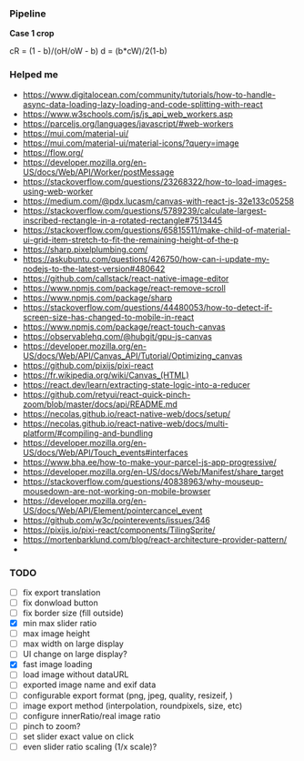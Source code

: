 ### Pipeline

**Case 1 crop**

cR = (1 - b)/(oH/oW - b)
d = (b\*cW)/2(1-b)

### Helped me

- https://www.digitalocean.com/community/tutorials/how-to-handle-async-data-loading-lazy-loading-and-code-splitting-with-react
- https://www.w3schools.com/js/js_api_web_workers.asp
- https://parceljs.org/languages/javascript/#web-workers
- https://mui.com/material-ui/
- https://mui.com/material-ui/material-icons/?query=image
- https://flow.org/
- https://developer.mozilla.org/en-US/docs/Web/API/Worker/postMessage
- https://stackoverflow.com/questions/23268322/how-to-load-images-using-web-worker
- https://medium.com/@pdx.lucasm/canvas-with-react-js-32e133c05258
- https://stackoverflow.com/questions/5789239/calculate-largest-inscribed-rectangle-in-a-rotated-rectangle#7513445
- https://stackoverflow.com/questions/65815511/make-child-of-material-ui-grid-item-stretch-to-fit-the-remaining-height-of-the-p
- https://sharp.pixelplumbing.com/
- https://askubuntu.com/questions/426750/how-can-i-update-my-nodejs-to-the-latest-version#480642
- https://github.com/callstack/react-native-image-editor
- https://www.npmjs.com/package/react-remove-scroll
- https://www.npmjs.com/package/sharp
- https://stackoverflow.com/questions/44480053/how-to-detect-if-screen-size-has-changed-to-mobile-in-react
- https://www.npmjs.com/package/react-touch-canvas
- https://observablehq.com/@hubgit/gpu-js-canvas
- https://developer.mozilla.org/en-US/docs/Web/API/Canvas_API/Tutorial/Optimizing_canvas
- https://github.com/pixijs/pixi-react
- https://fr.wikipedia.org/wiki/Canvas_(HTML)
- https://react.dev/learn/extracting-state-logic-into-a-reducer
- https://github.com/retyui/react-quick-pinch-zoom/blob/master/docs/api/README.md
- https://necolas.github.io/react-native-web/docs/setup/
- https://necolas.github.io/react-native-web/docs/multi-platform/#compiling-and-bundling
- https://developer.mozilla.org/en-US/docs/Web/API/Touch_events#interfaces
- https://www.bha.ee/how-to-make-your-parcel-js-app-progressive/
- https://developer.mozilla.org/en-US/docs/Web/Manifest/share_target
- https://stackoverflow.com/questions/40838963/why-mouseup-mousedown-are-not-working-on-mobile-browser
- https://developer.mozilla.org/en-US/docs/Web/API/Element/pointercancel_event
- https://github.com/w3c/pointerevents/issues/346
- https://pixijs.io/pixi-react/components/TilingSprite/
- https://mortenbarklund.com/blog/react-architecture-provider-pattern/
- 

### TODO

- [ ] fix export translation
- [ ] fix donwload button
- [ ] fix border size (fill outside)
- [x] min max slider ratio
- [ ] max image height
- [ ] max width on large display
- [ ] UI change on large display?
- [x] fast image loading
- [ ] load image without dataURL
- [ ] exported image name and exif data
- [ ] configurable export format (png, jpeg, quality, resizeif, )
- [ ] image export method (interpolation, roundpixels, size, etc)
- [ ] configure innerRatio/real image ratio
- [ ] pinch to zoom?
- [ ] set slider exact value on click
- [ ] even slider ratio scaling (1/x scale)?
